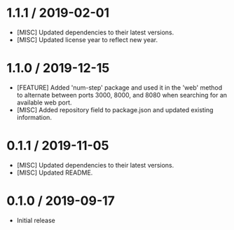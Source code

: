 1.1.1 / 2019-02-01
==================
* [MISC] Updated dependencies to their latest versions.
* [MISC] Updated license year to reflect new year.

1.1.0 / 2019-12-15
==================
* [FEATURE] Added 'num-step' package and used it in the 'web' method to alternate between ports 3000, 8000, and 8080 when searching for an available web port.
* [MISC] Added repository field to package.json and updated existing information.

0.1.1 / 2019-11-05
==================
* [MISC] Updated dependencies to their latest versions.
* [MISC] Updated README.

0.1.0 / 2019-09-17
==================
* Initial release
